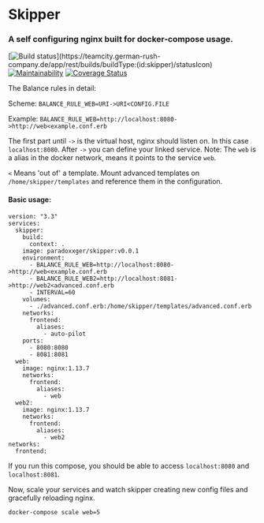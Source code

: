 # Skipper
### A self configuring nginx built for docker-compose usage.

[![Build status](https://teamcity.german-rush-company.de/app/rest/builds/buildType:(id:skipper)/statusIcon)](https://teamcity.german-rush-company.de/app/rest/builds/buildType:(id:skipper)/statusIcon)
[![Maintainability](https://api.codeclimate.com/v1/badges/9fd18f74f0da78b7508a/maintainability)](https://codeclimate.com/github/ParadoXxGER/skipper/maintainability)
[![Coverage Status](https://coveralls.io/repos/github/ParadoXxGER/skipper/badge.svg?branch=master)](https://coveralls.io/github/ParadoXxGER/skipper?branch=master)

The Balance rules in detail:

Scheme: `BALANCE_RULE_WEB=URI->URI<CONFIG.FILE`

Example: `BALANCE_RULE_WEB=http://localhost:8080->http://web<example.conf.erb`

The first part until `->` is the virtual host, nginx should listen on. In this case `localhost:8080`. After `->` you can define your linked service. 
Note: The `web` is a alias in the docker network, means it points to the service  `web`.

`<` Means 'out of' a template. Mount advanced templates on `/home/skipper/templates` and reference them in the configuration.

#### Basic usage:

```
version: "3.3"
services:
  skipper:
    build:
      context: .
    image: paradoxxger/skipper:v0.0.1
    environment:
      - BALANCE_RULE_WEB=http://localhost:8080->http://web<example.conf.erb
      - BALANCE_RULE_WEB2=http://localhost:8081->http://web2<advanced.conf.erb
      - INTERVAL=60
    volumes:
      - ./advanced.conf.erb:/home/skipper/templates/advanced.conf.erb
    networks:
      frontend:
        aliases:
          - auto-pilot
    ports:
      - 8080:8080
      - 8081:8081
  web:
    image: nginx:1.13.7
    networks:
      frontend:
        aliases:
          - web
  web2:
    image: nginx:1.13.7
    networks:
      frontend:
        aliases:
          - web2
networks:
  frontend:
```

If you run this compose, you should be able to access `localhost:8080` and `localhost:8081`.

Now, scale your services and watch skipper creating new config files and gracefully reloading nginx.

`docker-compose scale web=5`

